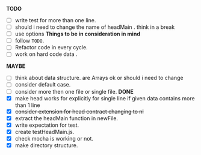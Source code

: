 **TODO**
- [ ] write test for more than one line.
- [ ] should i need to change the name of headMain . think in a break
- [ ] use options 
**Things to be in consideration in mind**
- [ ] follow `TODO`.
- [ ] Refactor code in every cycle.
- [ ] work on hard code data .

**MAYBE**
- [ ] think about data structure. are Arrays ok or should i need to change
- [ ] consider default case.
- [ ] consider more then one file or single file.
**DONE**
- [x] make head works for explicitly for single line 
      if given data contains more than 1 line
- [x] ~~consider extension for head contract changing to nl~~
- [x] extract the headMain function in newFile.
- [x] write expectation for test.
- [x] create testHeadMain.js.
- [x] check mocha is working or not.
- [x] make directory structure.